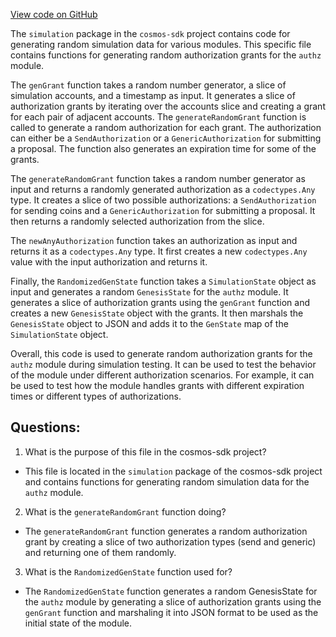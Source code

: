 [View code on GitHub](https://github.com/cosmos/cosmos-sdk/blob/main/x/authz/simulation/genesis.go)

The `simulation` package in the `cosmos-sdk` project contains code for generating random simulation data for various modules. This specific file contains functions for generating random authorization grants for the `authz` module.

The `genGrant` function takes a random number generator, a slice of simulation accounts, and a timestamp as input. It generates a slice of authorization grants by iterating over the accounts slice and creating a grant for each pair of adjacent accounts. The `generateRandomGrant` function is called to generate a random authorization for each grant. The authorization can either be a `SendAuthorization` or a `GenericAuthorization` for submitting a proposal. The function also generates an expiration time for some of the grants.

The `generateRandomGrant` function takes a random number generator as input and returns a randomly generated authorization as a `codectypes.Any` type. It creates a slice of two possible authorizations: a `SendAuthorization` for sending coins and a `GenericAuthorization` for submitting a proposal. It then returns a randomly selected authorization from the slice.

The `newAnyAuthorization` function takes an authorization as input and returns it as a `codectypes.Any` type. It first creates a new `codectypes.Any` value with the input authorization and returns it.

Finally, the `RandomizedGenState` function takes a `SimulationState` object as input and generates a random `GenesisState` for the `authz` module. It generates a slice of authorization grants using the `genGrant` function and creates a new `GenesisState` object with the grants. It then marshals the `GenesisState` object to JSON and adds it to the `GenState` map of the `SimulationState` object.

Overall, this code is used to generate random authorization grants for the `authz` module during simulation testing. It can be used to test the behavior of the module under different authorization scenarios. For example, it can be used to test how the module handles grants with different expiration times or different types of authorizations.
## Questions: 
 1. What is the purpose of this file in the cosmos-sdk project?
- This file is located in the `simulation` package of the cosmos-sdk project and contains functions for generating random simulation data for the `authz` module.

2. What is the `generateRandomGrant` function doing?
- The `generateRandomGrant` function generates a random authorization grant by creating a slice of two authorization types (send and generic) and returning one of them randomly.

3. What is the `RandomizedGenState` function used for?
- The `RandomizedGenState` function generates a random GenesisState for the `authz` module by generating a slice of authorization grants using the `genGrant` function and marshaling it into JSON format to be used as the initial state of the module.